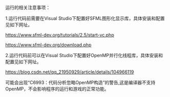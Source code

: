 运行的相关注意事项：

1.运行代码前需要在Visual Studio下配置好SFML图形化显示库，具体安装和配置见如下网址。

https://www.sfml-dev.org/tutorials/2.5/start-vc.php

https://www.sfml-dev.org/download.php

2.运行代码前可以在Visual Studio下配置好OpenMP并行化线程库，具体安装和配置见如下网址。

https://blog.csdn.net/qq_21950929/article/details/104966119

可能会出现“C6993：代码分析忽略OpenMP构造”的警告,这是编译器不支持OpenMP，不会影响程序的运行和游戏的正常功能。

